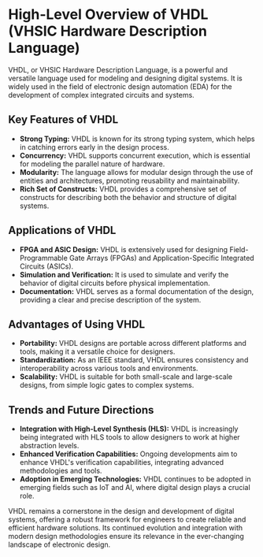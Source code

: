 # High-Level Overview of VHDL (VHSIC Hardware Description Language)

VHDL, or VHSIC Hardware Description Language, is a powerful and versatile language used for modeling and designing digital systems. It is widely used in the field of electronic design automation (EDA) for the development of complex integrated circuits and systems.

## Key Features of VHDL

- **Strong Typing:** VHDL is known for its strong typing system, which helps in catching errors early in the design process.
- **Concurrency:** VHDL supports concurrent execution, which is essential for modeling the parallel nature of hardware.
- **Modularity:** The language allows for modular design through the use of entities and architectures, promoting reusability and maintainability.
- **Rich Set of Constructs:** VHDL provides a comprehensive set of constructs for describing both the behavior and structure of digital systems.

## Applications of VHDL

- **FPGA and ASIC Design:** VHDL is extensively used for designing Field-Programmable Gate Arrays (FPGAs) and Application-Specific Integrated Circuits (ASICs).
- **Simulation and Verification:** It is used to simulate and verify the behavior of digital circuits before physical implementation.
- **Documentation:** VHDL serves as a formal documentation of the design, providing a clear and precise description of the system.

## Advantages of Using VHDL

- **Portability:** VHDL designs are portable across different platforms and tools, making it a versatile choice for designers.
- **Standardization:** As an IEEE standard, VHDL ensures consistency and interoperability across various tools and environments.
- **Scalability:** VHDL is suitable for both small-scale and large-scale designs, from simple logic gates to complex systems.

## Trends and Future Directions

- **Integration with High-Level Synthesis (HLS):** VHDL is increasingly being integrated with HLS tools to allow designers to work at higher abstraction levels.
- **Enhanced Verification Capabilities:** Ongoing developments aim to enhance VHDL's verification capabilities, integrating advanced methodologies and tools.
- **Adoption in Emerging Technologies:** VHDL continues to be adopted in emerging fields such as IoT and AI, where digital design plays a crucial role.

VHDL remains a cornerstone in the design and development of digital systems, offering a robust framework for engineers to create reliable and efficient hardware solutions. Its continued evolution and integration with modern design methodologies ensure its relevance in the ever-changing landscape of electronic design. 